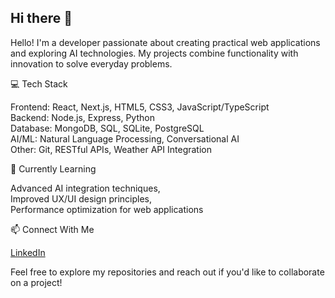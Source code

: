 ## Hi there 👋  

Hello! I'm a developer passionate about creating practical web applications and exploring AI technologies. My projects combine functionality with innovation to solve everyday problems.  

💻 Tech Stack  

Frontend: React, Next.js, HTML5, CSS3, JavaScript/TypeScript  
Backend: Node.js, Express, Python  
Database: MongoDB, SQL, SQLite, PostgreSQL  
AI/ML: Natural Language Processing, Conversational AI  
Other: Git, RESTful APIs, Weather API Integration  

🌱 Currently Learning

Advanced AI integration techniques,  
Improved UX/UI design principles,  
Performance optimization for web applications  

📫 Connect With Me

[LinkedIn](https://www.linkedin.com/in/chadfdalrymple/)


Feel free to explore my repositories and reach out if you'd like to collaborate on a project!
